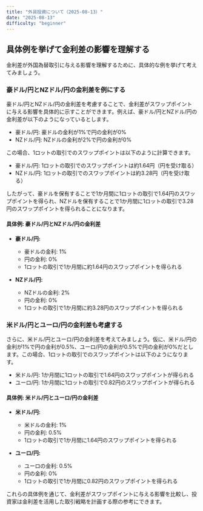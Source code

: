 ```yaml
---
title: "外貨投資について（2025-08-13）"
date: "2025-08-13"
difficulty: "beginner"
---
```


## 具体例を挙げて金利差の影響を理解する

金利差が外国為替取引に与える影響を理解するために、具体的な例を挙げて考えてみましょう。

### 豪ドル/円とNZドル/円の金利差を例にする

豪ドル/円とNZドル/円の金利差を考慮することで、金利差がスワップポイントに与える影響を具体的に示すことができます。例えば、豪ドル/円とNZドル/円の金利差が以下のようになっているとします。

- 豪ドル/円: 豪ドルの金利が1%で円の金利が0%
- NZドル/円: NZドルの金利が2%で円の金利が0%

この場合、1ロットの取引でのスワップポイントは以下のように計算できます。

- 豪ドル/円: 1ロットの取引でのスワップポイントは約1.64円（円を受け取る）
- NZドル/円: 1ロットの取引でのスワップポイントは約3.28円（円を受け取る）

したがって、豪ドルを保有することで1か月間に1ロットの取引で1.64円のスワップポイントを得られ、NZドルを保有することで1か月間に1ロットの取引で3.28円のスワップポイントを得られることになります。

#### 具体例: 豪ドル/円とNZドル/円の金利差

- **豪ドル/円:**
  - 豪ドルの金利: 1%
  - 円の金利: 0%
  - 1ロットの取引で1か月間に約1.64円のスワップポイントを得られる

- **NZドル/円:**
  - NZドルの金利: 2%
  - 円の金利: 0%
  - 1ロットの取引で1か月間に約3.28円のスワップポイントを得られる

### 米ドル/円とユーロ/円の金利差も考慮する

さらに、米ドル/円とユーロ/円の金利差を考えてみましょう。仮に、米ドル/円の金利が1%で円の金利が0.5%、ユーロ/円の金利が0.5%で円の金利が0%だとします。この場合、1ロットの取引でのスワップポイントは以下のようになります。

- 米ドル/円: 1か月間に1ロットの取引で1.64円のスワップポイントが得られる
- ユーロ/円: 1か月間に1ロットの取引で0.82円のスワップポイントが得られる

#### 具体例: 米ドル/円とユーロ/円の金利差

- **米ドル/円:**
  - 米ドルの金利: 1%
  - 円の金利: 0.5%
  - 1ロットの取引で1か月間に1.64円のスワップポイントを得られる

- **ユーロ/円:**
  - ユーロの金利: 0.5%
  - 円の金利: 0%
  - 1ロットの取引で1か月間に0.82円のスワップポイントを得られる

これらの具体例を通じて、金利差がスワップポイントに与える影響を比較し、投資家は金利差を活用した取引戦略を計画する際の参考にできます。
